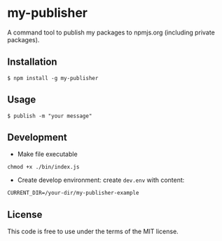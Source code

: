 # my-publisher

A command tool to publish my packages to npmjs.org (including private packages).


## Installation

```
$ npm install -g my-publisher
```

## Usage

```
$ publish -m "your message"
```


## Development

- Make file executable

```
chmod +x ./bin/index.js
```

- Create develop environment: create `dev.env` with content:
```
CURRENT_DIR=/your-dir/my-publisher-example
```


## License

This code is free to use under the terms of the MIT license.

